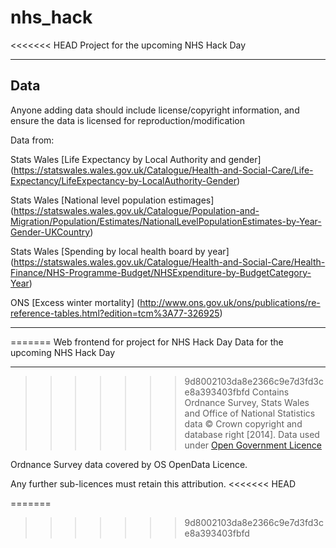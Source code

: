 nhs_hack
========

<<<<<<< HEAD
Project for the upcoming NHS Hack Day


-----
Data
-----

Anyone adding data should include license/copyright information, and ensure the data is licensed for reproduction/modification

Data from:

Stats Wales [Life Expectancy by Local Authority and gender] (https://statswales.wales.gov.uk/Catalogue/Health-and-Social-Care/Life-Expectancy/LifeExpectancy-by-LocalAuthority-Gender) 

Stats Wales [National level population estimages] (https://statswales.wales.gov.uk/Catalogue/Population-and-Migration/Population/Estimates/NationalLevelPopulationEstimates-by-Year-Gender-UKCountry)

Stats Wales [Spending by local health board by year] (https://statswales.wales.gov.uk/Catalogue/Health-and-Social-Care/Health-Finance/NHS-Programme-Budget/NHSExpenditure-by-BudgetCategory-Year)

ONS [Excess winter mortality] (http://www.ons.gov.uk/ons/publications/re-reference-tables.html?edition=tcm%3A77-326925)



----

=======
Web frontend for project for NHS Hack Day
Data for the upcoming NHS Hack Day


---
>>>>>>> 9d8002103da8e2366c9e7d3fd3ce8a393403fbfd
Contains Ordnance Survey, Stats Wales and Office of National Statistics data © Crown copyright and database right [2014]. Data used under [Open Government Licence](http://www.nationalarchives.gov.uk/doc/open-government-licence/version/3/)

Ordnance Survey data covered by OS OpenData Licence.

Any further sub-licences must retain this attribution.
<<<<<<< HEAD

=======
>>>>>>> 9d8002103da8e2366c9e7d3fd3ce8a393403fbfd



